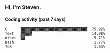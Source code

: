 ### Hi, I'm Steven.

#### Coding activity (past 7 days)
```
C      ▓▓▓▓▓▓▓▓▓▓▓▓▓▓▓▓▓▓▓▓▓▓▓▓▓▓▓▓▓▓  75.92%
Text   ▓▓▓▓▓                           14.98%
other  ▓▓                               5.71%
Bash                                    1.77%
TeX                                     1.63%
```
